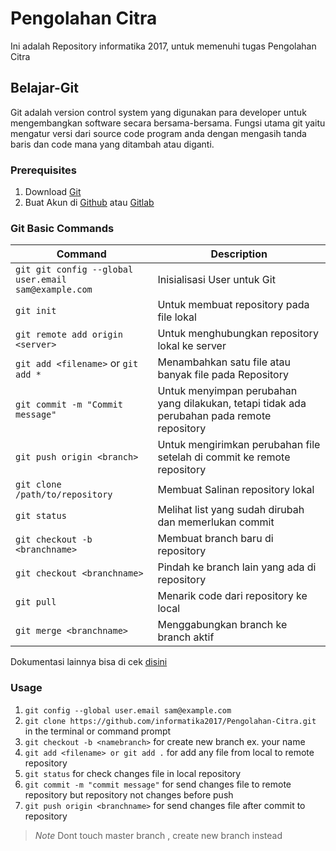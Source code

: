 # Pengolahan Citra

Ini adalah Repository informatika 2017, untuk memenuhi tugas Pengolahan Citra

## Belajar-Git

Git adalah version control system yang digunakan para developer untuk mengembangkan software secara bersama-bersama. Fungsi utama git yaitu mengatur versi dari source code program anda dengan mengasih tanda baris dan code mana yang ditambah atau diganti.

### Prerequisites

1. Download [Git](https://git-scm.com/)
2. Buat Akun di [Github](https://github.com) atau [Gitlab](https://gitlab.com)

### Git Basic Commands

| Command | Description |
| --- | --- |
| `git git config --global user.email sam@example.com` | Inisialisasi User untuk Git |
| `git init` | Untuk membuat repository pada file lokal |
| `git remote add origin <server>` | Untuk menghubungkan repository lokal ke server |
| `git add <filename>` or `git add *` | Menambahkan satu file atau banyak file pada Repository |
| `git commit -m "Commit message"` | Untuk menyimpan perubahan yang dilakukan, tetapi tidak ada perubahan pada remote repository |
| `git push origin <branch>` | Untuk mengirimkan perubahan file setelah di commit ke remote repository |
| `git clone /path/to/repository` | Membuat Salinan repository lokal |
| `git status` | Melihat list yang sudah dirubah dan memerlukan commit |
| `git checkout -b <branchname>` | Membuat branch baru di repository |
| `git checkout <branchname>` | Pindah ke branch lain yang ada di repository |
| `git pull` | Menarik code dari repository ke local |
| `git merge <branchname>` | Menggabungkan branch ke branch aktif |

Dokumentasi lainnya bisa di cek [disini](https://confluence.atlassian.com/bitbucketserver/basic-git-commands-776639767.html)

### Usage

1. `git config --global user.email sam@example.com`
2. `git clone https://github.com/informatika2017/Pengolahan-Citra.git` in the terminal or command prompt
3. `git checkout -b <namebranch>` for create new branch ex. your name
4. `git add <filename> or git add .` for add any file from local to remote repository
5. `git status` for check changes file in local repository
6. `git commit -m "commit message"` for send changes file to remote repository but repository not changes before push
7. `git push origin <branchname>` for send changes file after commit to repository

> *Note* Dont touch master branch , create new branch instead
